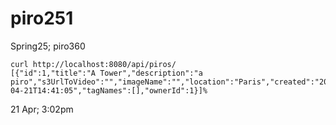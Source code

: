 # piro251

Spring25; piro360

```
curl http://localhost:8080/api/piros/
[{"id":1,"title":"A Tower","description":"a piro","s3UrlToVideo":"","imageName":"","location":"Paris","created":"2025-04-21T14:41:05","tagNames":[],"ownerId":1}]%
```
21 Apr; 3:02pm
